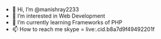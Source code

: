 - 👋 Hi, I’m @manishray2233
- 👀 I’m interested in Web Development
- 🌱 I’m currently learning Frameworks of PHP
- 📫 How to reach me skype = live:.cid.b8a7d9f49492201f

<!---
manishray2233/manishray2233 is a ✨ special ✨ repository because its `README.md` (this file) appears on your GitHub profile.
You can click the Preview link to take a look at your changes.
--->

